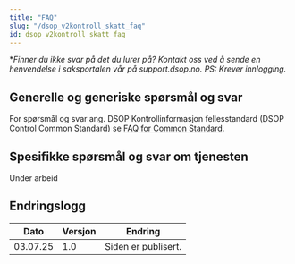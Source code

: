 ```yaml
---
title: "FAQ"
slug: "/dsop_v2kontroll_skatt_faq"
id: dsop_v2kontroll_skatt_faq
---
```


**Finner du ikke svar på det du lurer på? Kontakt oss ved å sende en henvendelse i saksportalen vår på support.dsop.no. PS: Krever innlogging.*

## Generelle og generiske spørsmål og svar

For spørsmål og svar ang. DSOP Kontrollinformasjon fellesstandard (DSOP Control Common Standard) se
[FAQ for Common Standard](/dsop_v2fellesstandard_faq).

## Spesifikke spørsmål og svar om tjenesten

Under arbeid

## Endringslogg

| Dato | Versjon | Endring |
| ---------- | --------- | ------------------------------------------------------------------- |
| 03.07.25 | 1.0 | Siden er publisert. |